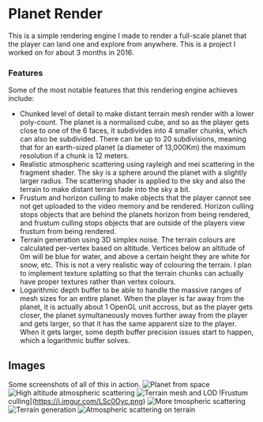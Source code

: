 # Planet Render
This is a simple rendering engine I made to render a full-scale planet that the player can land one and explore from anywhere. This is a project I worked on for about 3 months in 2016.

### Features
Some of the most notable features that this rendering engine achieves include:
- Chunked level of detail to make distant terrain mesh render with a lower poly-count. The planet is a normalised cube, and so as the player gets close to one of the 6 faces, it subdivides into 4 smaller chunks, which can also be subdivided. There can be up to 20 subdivisions, meaning that for an earth-sized planet (a diameter of 13,000Km) the maximum resolution if a chunk is 12 meters.
- Realistic atmospheric scattering using rayleigh and mei scattering in the fragment shader. The sky is a sphere around the planet with a slightly larger radius. The scattering shader is applied to the sky and also the terrain to make distant terrain fade into the sky a bit.
- Frustum and horizon culling to make objects that the player cannot see not get uploaded to the video memory and be rendered. Horizon culling stops objects that are behind the planets horizon from being rendered, and frustum culling stops objects that are outside of the players view frustum from being rendered.
- Terrain generation using 3D simplex noise. The terrain colours are calculated per-vertex based on altitude. Vertices below an altitude of 0m will be blue for water, and above a certain height they are white for snow, etc. This is not a very realistic way of colouring the terrain. I plan to implement texture splatting so that the terrain chunks can actually have proper textures rather than vertex colours.
- Logarithmic depth buffer to be able to handle the massive ranges of mesh sizes for an entire planet. When the player is far away from the planet, it is actually about 1 OpenGL unit accross, but as the player gets closer, the planet symultaneously moves further away from the player and gets larger, so that it has the same apparent size to the player. When it gets larger, some depth buffer precision issues start to happen, which a logarithmic buffer solves.

## Images
Some screenshots of all of this in action.
![Planet from space](https://i.imgur.com/LmLxO4c.png)
![High altitude atmospheric scattering](https://i.imgur.com/NZerOcx.png)
![Terrain mesh and LOD](https://i.imgur.com/u5rmT3a.png)
!Frustum culling](https://i.imgur.com/LSc0Oyc.png)
![More tmospheric scattering](https://i.imgur.com/4OHl4lr.png)
![Terrain generation](https://i.imgur.com/dkzZRQw.png)
![Atmospheric scattering on terrain](https://i.imgur.com/qYBPh5P.png)
